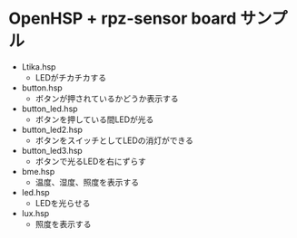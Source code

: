# OpenHSP + rpz-sensor board サンプル

- Ltika.hsp
	- LEDがチカチカする
- button.hsp
	- ボタンが押されているかどうか表示する
- button_led.hsp
	- ボタンを押している間LEDが光る
- button_led2.hsp
	- ボタンをスイッチとしてLEDの消灯ができる
- button_led3.hsp
	- ボタンで光るLEDを右にずらす
- bme.hsp
	- 温度、湿度、照度を表示する
- led.hsp
	- LEDを光らせる
- lux.hsp
	- 照度を表示する